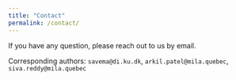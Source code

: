 ```yaml
---
title: "Contact"
permalink: /contact/
---
```


If you have any question, please reach out to us by email. 

Corresponding authors: `savema@di.ku.dk`, `arkil.patel@mila.quebec`, `siva.reddy@mila.quebec`
